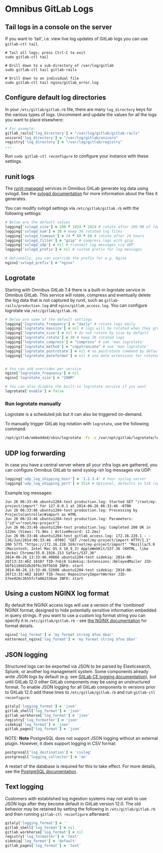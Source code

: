 # Omnibus GitLab Logs

## Tail logs in a console on the server

If you want to 'tail', i.e. view live log updates of GitLab logs you can use
`gitlab-ctl tail`.

```shell
# Tail all logs; press Ctrl-C to exit
sudo gitlab-ctl tail

# Drill down to a sub-directory of /var/log/gitlab
sudo gitlab-ctl tail gitlab-rails

# Drill down to an individual file
sudo gitlab-ctl tail nginx/gitlab_error.log
```

## Configure default log directories

In your `/etc/gitlab/gitlab.rb` file, there are many `log_directory` keys for
the various types of logs. Uncomment and update the values for all the logs
you want to place elsewhere:

```ruby
# For example:
gitlab_rails['log_directory'] = "/var/log/gitlab/gitlab-rails"
unicorn['log_directory'] = "/var/log/gitlab/unicorn"
registry['log_directory'] = "/var/log/gitlab/registry"
...
```

Run `sudo gitlab-ctl reconfigure` to configure your instance with these settings.

## runit logs

The [runit-managed](../architecture/README.md#runit) services in Omnibus GitLab generate log data using
svlogd. See the [svlogd documentation](http://smarden.org/runit/svlogd.8.html) for more information
about the files it generates.

You can modify svlogd settings via `/etc/gitlab/gitlab.rb` with the following settings:

```ruby
# Below are the default values
logging['svlogd_size'] = 200 * 1024 * 1024 # rotate after 200 MB of log data
logging['svlogd_num'] = 30 # keep 30 rotated log files
logging['svlogd_timeout'] = 24 * 60 * 60 # rotate after 24 hours
logging['svlogd_filter'] = "gzip" # compress logs with gzip
logging['svlogd_udp'] = nil # transmit log messages via UDP
logging['svlogd_prefix'] = nil # custom prefix for log messages

# Optionally, you can override the prefix for e.g. Nginx
nginx['svlogd_prefix'] = "nginx"
```

## Logrotate

Starting with Omnibus GitLab 7.4 there is a built-in logrotate service in
Omnibus GitLab. This service will rotate, compress and eventually delete the
log data that is not captured by runit, such as `gitlab-rails/production.log`
and `nginx/gitlab_access.log`. You can configure logrotate via
`/etc/gitlab/gitlab.rb`.

```ruby
# Below are some of the default settings
logging['logrotate_frequency'] = "daily" # rotate logs daily
logging['logrotate_maxsize'] = nil # logs will be rotated when they grow bigger than size specified for `maxsize`, even before the specified time interval (daily, weekly, monthly, or yearly)
logging['logrotate_size'] = nil # do not rotate by size by default
logging['logrotate_rotate'] = 30 # keep 30 rotated logs
logging['logrotate_compress'] = "compress" # see 'man logrotate'
logging['logrotate_method'] = "copytruncate" # see 'man logrotate'
logging['logrotate_postrotate'] = nil # no postrotate command by default
logging['logrotate_dateformat'] = nil # use date extensions for rotated files rather than numbers e.g. a value of "-%Y-%m-%d" would give rotated files like production.log-2016-03-09.gz


# You can add overrides per service
nginx['logrotate_frequency'] = nil
nginx['logrotate_size'] = "200M"

# You can also disable the built-in logrotate service if you want
logrotate['enable'] = false
```

### Run logrotate manually

Logrotate is a scheduled job but it can also be triggered on-demand.

To manually trigger GitLab log rotation with `logrotate`, use the following command:

```bash
/opt/gitlab/embedded/sbin/logrotate -fv -s /var/opt/gitlab/logrotate/logrotate.status /var/opt/gitlab/logrotate/logrotate.conf
```

## UDP log forwarding

In case you have a central server where all your infra logs are gathered,
you can configure Omnibus GitLab to send syslog-ish log messages via UDP:

```ruby
logging['udp_log_shipping_host'] = '1.2.3.4' # Your syslog server
logging['udp_log_shipping_port'] = 1514 # Optional, defaults to 514 (syslog)
```

Example log messages:

```plaintext
Jun 26 06:33:46 ubuntu1204-test production.log: Started GET "/root/my-project/import" for 127.0.0.1 at 2014-06-26 06:33:46 -0700
Jun 26 06:33:46 ubuntu1204-test production.log: Processing by ProjectsController#import as HTML
Jun 26 06:33:46 ubuntu1204-test production.log: Parameters: {"id"=>"root/my-project"}
Jun 26 06:33:46 ubuntu1204-test production.log: Completed 200 OK in 122ms (Views: 71.9ms | ActiveRecord: 12.2ms)
Jun 26 06:33:46 ubuntu1204-test gitlab_access.log: 172.16.228.1 - - [26/Jun/2014:06:33:46 -0700] "GET /root/my-project/import HTTP/1.1" 200 5775 "https://172.16.228.169/root/my-project/import" "Mozilla/5.0 (Macintosh; Intel Mac OS X 10_9_3) AppleWebKit/537.36 (KHTML, like Gecko) Chrome/35.0.1916.153 Safari/537.36"
2014-06-26_13:33:46.49866 ubuntu1204-test sidekiq: 2014-06-26T13:33:46Z 18107 TID-7nbj0 Sidekiq::Extensions::DelayedMailer JID-bbfb118dd1db20f6c39f5b50 INFO: start
2014-06-26_13:33:46.52608 ubuntu1204-test sidekiq: 2014-06-26T13:33:46Z 18107 TID-7muoc RepositoryImportWorker JID-57ee926c3655fcfa062338ae INFO: start
```

## Using a custom NGINX log format

By default the NGINX access logs will use a version of the 'combined' NGINX
format, designed to hide potentially sensitive information embedded in query strings.
If you want to use a custom log format string you can specify it
in `/etc/gitlab/gitlab.rb` - see
[the NGINX documentation](http://nginx.org/en/docs/http/ngx_http_log_module.html#log_format)
for format details.

```ruby
nginx['log_format'] = 'my format string $foo $bar'
mattermost_nginx['log_format'] = 'my format string $foo $bar'
```

## JSON logging

Structured logs can be exported via JSON to be parsed by Elasticsearch,
Splunk, or another log management system. Some components already write JSON logs
by default (e.g. see [GitLab CE logging
documentation](https://docs.gitlab.com/ee/administration/logs.html)),
but until GitLab 12.0 other GitLab components may be using an
unstructured format. To enable JSON logging for all GitLab components in
versions prior to GitLab 12.0 add these lines to `/etc/gitlab/gitlab.rb` and
run `gitlab-ctl reconfigure`:

```ruby
gitaly['logging_format'] = 'json'
gitlab_shell['log_format'] = 'json'
gitlab_workhorse['log_format'] = 'json'
registry['log_formatter'] = 'json'
sidekiq['log_format'] = 'json'
gitlab_pages['log_format'] = 'json'
```

NOTE: **Note** PostgreSQL does not support JSON logging without an
external plugin. However, it does support logging in CSV format:

```ruby
postgresql['log_destination'] = 'csvlog'
postgresql['logging_collector'] = 'on'
```

A restart of the database is required for this to take effect. For more
details, see the [PostgreSQL
documentation](https://www.postgresql.org/docs/11/runtime-config-logging.html).

## Text logging

Customers with established log ingestion systems may not wish to use JSON
logs after they become default in GitLab version 12.0. The old behavior may
be retained by setting the following in `/etc/gitlab/gitlab.rb` and then
running `gitlab-ctl reconfigure` afterward:

```ruby
gitaly['logging_format'] = ''
gitlab_shell['log_format'] = nil
gitlab_workhorse['log_format'] = nil
registry['log_formatter'] = 'text'
sidekiq['log_format'] = 'default'
gitlab_pages['log_format'] = 'text'
```

[ee]: https://about.gitlab.com/gitlab-ee/
